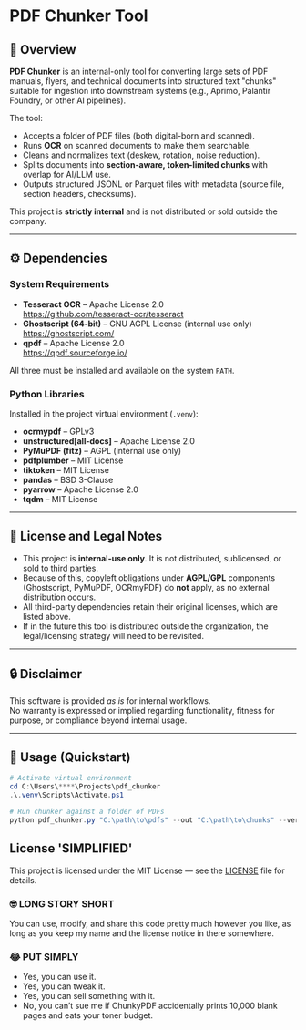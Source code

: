 # PDF Chunker Tool

## 📖 Overview
**PDF Chunker** is an internal-only tool for converting large sets of PDF manuals, flyers, and technical documents into structured text "chunks" suitable for ingestion into downstream systems (e.g., Aprimo, Palantir Foundry, or other AI pipelines).  

The tool:
- Accepts a folder of PDF files (both digital-born and scanned).  
- Runs **OCR** on scanned documents to make them searchable.  
- Cleans and normalizes text (deskew, rotation, noise reduction).  
- Splits documents into **section-aware, token-limited chunks** with overlap for AI/LLM use.  
- Outputs structured JSONL or Parquet files with metadata (source file, section headers, checksums).  

This project is **strictly internal** and is not distributed or sold outside the company.

---

## ⚙️ Dependencies

### System Requirements
- **Tesseract OCR** – Apache License 2.0  
  <https://github.com/tesseract-ocr/tesseract>  
- **Ghostscript (64-bit)** – GNU AGPL License (internal use only)  
  <https://ghostscript.com/>  
- **qpdf** – Apache License 2.0  
  <https://qpdf.sourceforge.io/>

All three must be installed and available on the system `PATH`.

### Python Libraries
Installed in the project virtual environment (`.venv`):

- **ocrmypdf** – GPLv3  
- **unstructured[all-docs]** – Apache License 2.0  
- **PyMuPDF (fitz)** – AGPL (internal use only)  
- **pdfplumber** – MIT License  
- **tiktoken** – MIT License  
- **pandas** – BSD 3-Clause  
- **pyarrow** – Apache License 2.0  
- **tqdm** – MIT License  

---

## 📜 License and Legal Notes

- This project is **internal-use only**. It is not distributed, sublicensed, or sold to third parties.  
- Because of this, copyleft obligations under **AGPL/GPL** components (Ghostscript, PyMuPDF, OCRmyPDF) do **not** apply, as no external distribution occurs.  
- All third-party dependencies retain their original licenses, which are listed above.  
- If in the future this tool is distributed outside the organization, the legal/licensing strategy will need to be revisited.

---

## 🔒 Disclaimer
This software is provided *as is* for internal workflows.  
No warranty is expressed or implied regarding functionality, fitness for purpose, or compliance beyond internal usage.  

---

## 🚀 Usage (Quickstart)

```powershell
# Activate virtual environment
cd C:\Users\****\Projects\pdf_chunker
.\.venv\Scripts\Activate.ps1

# Run chunker against a folder of PDFs
python pdf_chunker.py "C:\path\to\pdfs" --out "C:\path\to\chunks" --version v2025.09.10

```
## License 'SIMPLIFIED'
This project is licensed under the MIT License — see the [LICENSE](./LICENSE) file for details.

### 🤓 LONG STORY SHORT
You can use, modify, and share this code pretty much however you like, as long as you keep my name and the license notice in there somewhere.

### 😂 PUT SIMPLY
- Yes, you can use it.  
- Yes, you can tweak it.  
- Yes, you can sell something with it.  
- No, you can’t sue me if ChunkyPDF accidentally prints 10,000 blank pages and eats your toner budget.
